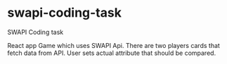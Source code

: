 # swapi-coding-task
SWAPI Coding task

React app Game which uses SWAPI Api. There are two players cards that fetch data from API. User sets actual attribute that should be compared. 
